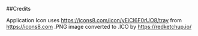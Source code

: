 ##Credits

Application Icon uses https://icons8.com/icon/yEiCI6F0rUO8/tray from https://icons8.com
.PNG image converted to .ICO by https://redketchup.io/